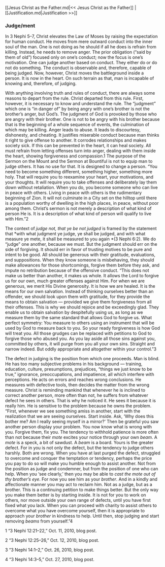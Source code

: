[[Jesus Christ as the Father.md|<< Jesus Christ as the Father]]  |  [[Justification.md|Justification >>]]

### Judge/ment
In 3 Nephi 5–7, Christ elevates the Law of Moses by raising the expectation for human conduct. He moves from mere outward conduct into the inner soul of the man. One is not doing as he should if all he does is refrain from killing. Instead, he needs to remove anger. The prior obligation (“said by them of old”) focused only on one’s conduct; now the focus is one’s motivation. One can judge another based on conduct. They either do or do not do something. The conduct is observable and, therefore, capable of being judged. Now, however, Christ moves the battleground inside a person. It is now in the heart. On such terrain as that, man is incapable of knowing and, therefore, of judging.

With anything involving truth and rules of conduct, there are always some reasons to depart from the rule. Christ departed from this rule. First, however, it is necessary to know and understand the rule. The “judgment” which one is “in danger of” by being angry with one’s brother is not the brother’s anger, but God’s. The judgment of God is provoked by those who are angry with their brother. One is not to be angry with his brother because that is the beginning of a whole sequence of events, the culmination of which may be killing. Anger leads to abuse. It leads to discourtesy, dishonesty, and cheating. It justifies miserable conduct because man thinks it right to give offense to another. It corrodes relationships and makes society sick. If this can be prevented in the heart, it can heal society. All must refrain from letting offenses turn into anger, dealing with them inside the heart, showing forgiveness and compassion.1 The purpose of the Sermon on the Mount and the Sermon at Bountiful is not to equip man to judge others. It has no use for that. It is designed to change a person. “You need to become something different, something higher, something more holy. That will require you to reexamine your heart, your motivations, and your thoughts. It will require you to take offenses and deliberately lay them down without retaliation. When you do, you become someone who can live in peace with others. Living in peace with others is the rudimentary beginning of Zion. It will not culminate in a City set on the hilltop until there is a population worthy of dwelling in the high places, in peace, without poor among them. Christ’s sermon is not merely a description of what kind of person He is. It is a description of what kind of person will qualify to live with Him.”2

The context of *judge not, that ye be not judged* is framed by the statement that *with what judgment ye judge, ye shall be judged, and with what measure ye mete, it shall be measured to you again *(3 Nephi 6:2). We do “judge” one another, because we must. But the judgment should err on the side of forgiving. It should err in favor of trusting motives to be pure and intent to be good. All should be generous with their gratitude, evaluations, and suppositions. When they know someone is misbehaving, they should make allowances for those shortcomings, forgive them before they ask, and impute no retribution because of the offensive conduct. “This does not make us better than another, it makes us whole. It allows the Lord to forgive us for our own, much greater offenses against Him. For when we are generous, we merit His Divine generosity. It is how we are healed. It is the means for our own salvation. Instead of thinking ourselves better than an offender, we should look upon them with gratitude, for they provide the means to obtain salvation — provided we give them forgiveness from all their offenses. This is why we should rejoice and be exceedingly glad. They enable us to obtain salvation by despitefully using us, as long as we measure them by the same standard that allows God to forgive us. What perfect symmetry: You measure to others using an instrument that will be used by God to measure back to you. So your ready forgiveness is how God will treat you. All those grudges can be replaced with petitions to God to forgive those who abused you. As you lay aside all those sins against you, committed by others, it will purge from you all your own sins. Straight and narrow indeed. But oddly appropriate and altogether within your control.”3

The defect in judging is the position from which one proceeds. Man is blind. He has too many subjective problems in his background — training, education, culture, presumptions, prejudices, “things we just know to be true,” ignorance, preoccupations, and impatience, all which interfere with perceptions. He acts on errors and reaches wrong conclusions. He measures with defective tools, then decides the matter from the wrong measure. Christ is reminding mankind that whenever he is inclined to correct another person, more often than not, he suffers from whatever defect he sees in others. That is why he noticed it. He sees it because it is really him. He is sensitive to the problem because he owns the problem. “First, whenever we see something amiss in another, start with the realization that we are seeing ourselves. Start inside. Ask, ‘Why does this bother me? Am I really seeing myself in a mirror?’ Then be grateful you saw another person display your problem. You now know what is wrong with you. Forgive them, fix you. The tendency to withhold patience is more often than not because their *mote* excites your notice through your own *beam*. A *mote* is a speck, a bit of sawdust. A *beam* is a board. Yours is the greater defect. For in you is not only the defect, but the tendency to judge others harshly. Both are wrong. When you have at last purged the defect, struggled to overcome and conquer the temptation or tendency, perhaps the price you pay to do so will make you humble enough to assist another. Not from the position as judge and condemner, but from the position of one who can help. When you ‘see clearly,’ then you may be able to *cast the mote out of thy brother’s eye*. For now you see him as your *brother*. And in a kindly and affectionate manner you may act to reclaim him. Not as a judge, but as a brother. This is a continuing petition to make things better. But the only way you make them better is by starting inside. It is not for you to work on others, nor move outside your own range of defects, until you have first fixed what you lack. When you can proceed with charity to assist others to overcome what you have overcome yourself, then it is appropriate to approach your *brother* in kindness to help. Until then, stop judging and start removing *beams* from yourself.”4



1 “3 Nephi 12:21–22,” Oct. 11, 2010, blog post.


2 “3 Nephi 12:25–26,” Oct. 12, 2010, blog post.


3 “3 Nephi 14:1–2,” Oct. 26, 2010, blog post.


4 “3 Nephi 14:3–5,” Oct. 27, 2010, blog post.